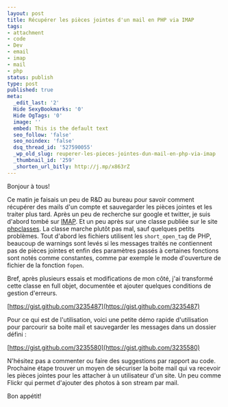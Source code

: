 ```yaml
---
layout: post
title: Récupérer les pièces jointes d'un mail en PHP via IMAP
tags:
- attachment
- code
- Dev
- email
- imap
- mail
- php
status: publish
type: post
published: true
meta:
  _edit_last: '2'
  Hide SexyBookmarks: '0'
  Hide OgTags: '0'
  image: ''
  embed: This is the default text
  seo_follow: 'false'
  seo_noindex: 'false'
  dsq_thread_id: '527590055'
  _wp_old_slug: reuperer-les-pieces-jointes-dun-mail-en-php-via-imap
  _thumbnail_id: '259'
  _shorten_url_bitly: http://j.mp/x863rZ
---
```

Bonjour à tous!

Ce matin je faisais un peu de R&amp;D au bureau pour savoir comment récupérer des mails d'un compte et sauvegarder les pièces jointes et les traiter plus tard. Après un peu de recherche sur google et twitter, je suis d'abord tombé sur [IMAP](http://fr.php.net/manual/fr/book.imap.php "IMAP"). Et un peu après sur une classe publiée sur le site [phpclasses](http://www.phpclasses.org/package/2964-PHP-Retrieve-attachments-from-messages-in-a-mailbox.html "PHPClasses"). La classe marche plutôt pas mal, sauf quelques petits problèmes. Tout d'abord les fichiers utilisent les `short_open_tag` de PHP, beaucoup de warnings sont levés si les messages traités ne contiennent pas de pièces jointes et enfin des paramètres passés à certaines fonctions sont notés comme constantes, comme par exemple le mode d'ouverture de fichier de la fonction `fopen`.

Bref, après plusieurs essais et modifications de mon côté, j'ai transformé cette classe en full objet, documentée et ajouter quelques conditions de gestion d'erreurs.

[https://gist.github.com/3235487](https://gist.github.com/3235487)

Pour ce qui est de l'utilisation, voici une petite démo rapide d'utilisation pour parcourir sa boite mail et sauvegarder les messages dans un dossier défini :

[https://gist.github.com/3235580](https://gist.github.com/3235580)

N'hésitez pas a commenter ou faire des suggestions par rapport au code. Prochaine étape trouver un moyen de sécuriser la boite mail qui va recevoir les pièces jointes pour les attacher à un utilisateur d'un site. Un peu comme Flickr qui permet d'ajouter des photos à son stream par mail.

Bon appétit!
